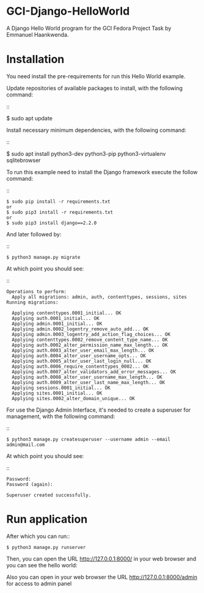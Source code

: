 # GCI-Django-HelloWorld

A Django Hello World program for the GCI Fedora Project Task by Emmanuel Haankwenda.

Installation
============

You need install the pre-requirements for run this Hello World example.

Update repositories of available packages to install, with
the following command:

::

  $ sudo apt update

Install necessary minimum dependencies, with the following command:

::

  $ sudo apt install python3-dev python3-pip python3-virtualenv sqlitebrowser

To run this example need to install the Django
framework execute the follow command:

::

    $ sudo pip install -r requirements.txt
    or
    $ sudo pip3 install -r requirements.txt
    or
    $ sudo pip3 install django==2.2.0

And later followed by:

::

    $ python3 manage.py migrate

At which point you should see:

::

    Operations to perform:
      Apply all migrations: admin, auth, contenttypes, sessions, sites
    Running migrations:

      Applying contenttypes.0001_initial... OK
      Applying auth.0001_initial... OK
      Applying admin.0001_initial... OK
      Applying admin.0002_logentry_remove_auto_add... OK
      Applying admin.0003_logentry_add_action_flag_choices... OK
      Applying contenttypes.0002_remove_content_type_name... OK
      Applying auth.0002_alter_permission_name_max_length... OK
      Applying auth.0003_alter_user_email_max_length... OK
      Applying auth.0004_alter_user_username_opts... OK
      Applying auth.0005_alter_user_last_login_null... OK
      Applying auth.0006_require_contenttypes_0002... OK
      Applying auth.0007_alter_validators_add_error_messages... OK
      Applying auth.0008_alter_user_username_max_length... OK
      Applying auth.0009_alter_user_last_name_max_length... OK
      Applying sessions.0001_initial... OK
      Applying sites.0001_initial... OK
      Applying sites.0002_alter_domain_unique... OK


For use the Django Admin Interface, it's needed to create a superuser 
for management, with the following command:

::

    $ python3 manage.py createsuperuser --username admin --email admin@mail.com

At which point you should see:

::

    Password:
    Password (again):

    Superuser created successfully.

Run application
===============

After which you can run::

    $ python3 manage.py runserver

Then, you can open the URL http://127.0.0.1:8000/ in your web browser and you can 
see the hello world:

Also you can open in your web browser the URL http://127.0.0.1:8000/admin for access to admin panel
